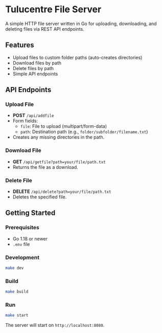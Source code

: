 # Tulucentre File Server

A simple HTTP file server written in Go for uploading, downloading, and deleting files via REST API endpoints.

## Features

- Upload files to custom folder paths (auto-creates directories)
- Download files by path
- Delete files by path
- Simple API endpoints

## API Endpoints

### Upload File

- **POST** `/api/addfile`
- Form fields:
  - `file`: File to upload (multipart/form-data)
  - `path`: Destination path (e.g., `folder/subfolder/filename.txt`)
- Creates any missing directories in the path.

### Download File

- **GET** `/api/getfile?path=your/file/path.txt`
- Returns the file as a download.

### Delete File

- **DELETE** `/api/delete?path=your/file/path.txt`
- Deletes the specified file.

## Getting Started

### Prerequisites

- Go 1.18 or newer
- `.env` file

### Development

```sh
make dev
```

### Build

```sh
make build
```

### Run

```sh
make start
```

The server will start on `http://localhost:8080`.
